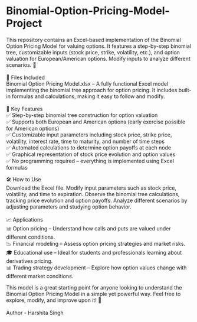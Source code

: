 # Binomial-Option-Pricing-Model-Project
This repository contains an Excel-based implementation of the Binomial Option Pricing Model for valuing options. It features a step-by-step binomial tree, customizable inputs (stock price, strike, volatility, etc.), and option valuation for European/American options. Modify inputs to analyze different scenarios. 🚀
<br>
<br>
📂 Files Included
<br>
Binomial Option Pricing Model.xlsx – A fully functional Excel model implementing the binomial tree approach for option pricing. It includes built-in formulas and calculations, making it easy to follow and modify.
<br>
<br>
📌 Key Features
<br>
✅ Step-by-step binomial tree construction for option valuation
<br>
✅ Supports both European and American options (early exercise possible for American options)
<br>
✅ Customizable input parameters including stock price, strike price, volatility, interest rate, time to maturity, and number of time steps
<br>
✅ Automated calculations to determine option payoffs at each node
<br>
✅ Graphical representation of stock price evolution and option values
<br>
✅ No programming required – everything is implemented using Excel formulas
<br>

🛠 How to Use
<br>
Download the Excel file.
Modify input parameters such as stock price, volatility, and time to expiration.
Observe the binomial tree calculations, tracking price evolution and option payoffs.
Analyze different scenarios by adjusting parameters and studying option behavior.
<br>
<br>
📈 Applications
<br>
📊 Option pricing – Understand how calls and puts are valued under different conditions.
<br>
📉 Financial modeling – Assess option pricing strategies and market risks.
<br>
🎓 Educational use – Ideal for students and professionals learning about derivatives pricing.
<br>
📊 Trading strategy development – Explore how option values change with different market conditions.
<br>

This model is a great starting point for anyone looking to understand the Binomial Option Pricing Model in a simple yet powerful way. Feel free to explore, modify, and improve upon it! 🚀
<br>
<br>
Author - Harshita Singh
